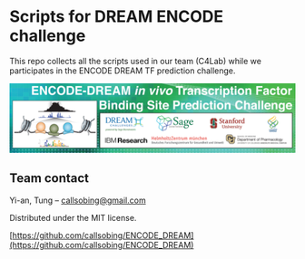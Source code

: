 # Scripts for DREAM ENCODE challenge

This repo collects all the scripts used in our team (C4Lab) while we participates in the ENCODE DREAM TF prediction challenge.

![bannerENCODE4.png](bannerENCODE4.png)

## Team contact

Yi-an, Tung – callsobing@gmail.com

Distributed under the MIT license.

[https://github.com/callsobing/ENCODE_DREAM](https://github.com/callsobing/ENCODE_DREAM)
